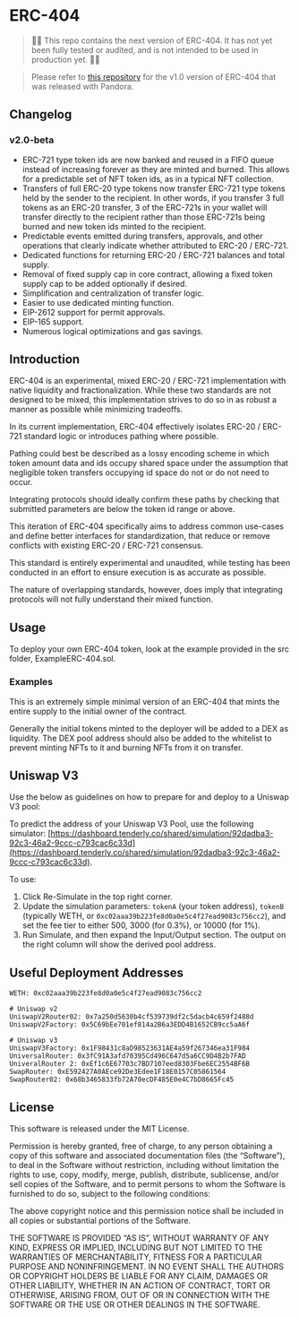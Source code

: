# ERC-404

> 🚨🚨 This repo contains the next version of ERC-404. It has not yet been fully tested or audited, and is not intended to be used in production yet. 🚨🚨

> Please refer to [this repository](https://github.com/Pandora-Labs-Org/erc404-legacy) for the v1.0 version of ERC-404 that was released with Pandora.

## Changelog

### v2.0-beta

- ERC-721 type token ids are now banked and reused in a FIFO queue instead of increasing forever as they are minted and burned. This allows for a predictable set of NFT token ids, as in a typical NFT collection.
- Transfers of full ERC-20 type tokens now transfer ERC-721 type tokens held by the sender to the recipient. In other words, if you transfer 3 full tokens as an ERC-20 transfer, 3 of the ERC-721s in your wallet will transfer directly to the recipient rather than those ERC-721s being burned and new token ids minted to the recipient.
- Predictable events emitted during transfers, approvals, and other operations that clearly indicate whether attributed to ERC-20 / ERC-721.
- Dedicated functions for returning ERC-20 / ERC-721 balances and total supply.
- Removal of fixed supply cap in core contract, allowing a fixed token supply cap to be added optionally if desired.
- Simplification and centralization of transfer logic.
- Easier to use dedicated minting function.
- EIP-2612 support for permit approvals.
- EIP-165 support.
- Numerous logical optimizations and gas savings.

## Introduction

ERC-404 is an experimental, mixed ERC-20 / ERC-721 implementation with native liquidity and fractionalization. While these two standards are not designed to be mixed, this implementation strives to do so in as robust a manner as possible while minimizing tradeoffs.

In its current implementation, ERC-404 effectively isolates ERC-20 / ERC-721 standard logic or introduces pathing where possible.

Pathing could best be described as a lossy encoding scheme in which token amount data and ids occupy shared space under the assumption that negligible token transfers occupying id space do not or do not need to occur.

Integrating protocols should ideally confirm these paths by checking that submitted parameters are below the token id range or above.

This iteration of ERC-404 specifically aims to address common use-cases and define better interfaces for standardization, that reduce or remove conflicts with existing ERC-20 / ERC-721 consensus.

This standard is entirely experimental and unaudited, while testing has been conducted in an effort to ensure execution is as accurate as possible.

The nature of overlapping standards, however, does imply that integrating protocols will not fully understand their mixed function.

## Usage

To deploy your own ERC-404 token, look at the example provided in the src folder, ExampleERC-404.sol.

### Examples

This is an extremely simple minimal version of an ERC-404 that mints the entire supply to the initial owner of the contract.

Generally the initial tokens minted to the deployer will be added to a DEX as liquidity. The DEX pool address should also be added to the whitelist to prevent minting NFTs to it and burning NFTs from it on transfer.

## Uniswap V3

Use the below as guidelines on how to prepare for and deploy to a Uniswap V3 pool:

To predict the address of your Uniswap V3 Pool, use the following simulator: [https://dashboard.tenderly.co/shared/simulation/92dadba3-92c3-46a2-9ccc-c793cac6c33d](https://dashboard.tenderly.co/shared/simulation/92dadba3-92c3-46a2-9ccc-c793cac6c33d).

To use:

1. Click Re-Simulate in the top right corner.
2. Update the simulation parameters: `tokenA` (your token address), `tokenB` (typically WETH, or `0xc02aaa39b223fe8d0a0e5c4f27ead9083c756cc2`), and set the fee tier to either 500, 3000 (for 0.3%), or 10000 (for 1%).
3. Run Simulate, and then expand the Input/Output section. The output on the right column will show the derived pool address.

## Useful Deployment Addresses

```
WETH: 0xc02aaa39b223fe8d0a0e5c4f27ead9083c756cc2

# Uniswap v2
UniswapV2Router02: 0x7a250d5630b4cf539739df2c5dacb4c659f2488d
UniswapV2Factory: 0x5C69bEe701ef814a2B6a3EDD4B1652CB9cc5aA6f

# Uniswap v3
UniswapV3Factory: 0x1F98431c8aD98523631AE4a59f267346ea31F984
UniversalRouter: 0x3fC91A3afd70395Cd496C647d5a6CC9D4B2b7FAD
UniveralRouter 2: 0xEf1c6E67703c7BD7107eed8303Fbe6EC2554BF6B
SwapRouter: 0xE592427A0AEce92De3Edee1F18E0157C05861564
SwapRouter02: 0x68b3465833fb72A70ecDF485E0e4C7bD8665Fc45
```

## License

This software is released under the MIT License.

Permission is hereby granted, free of charge, to any person obtaining a copy of this software and associated documentation files (the “Software”), to deal in the Software without restriction, including without limitation the rights to use, copy, modify, merge, publish, distribute, sublicense, and/or sell copies of the Software, and to permit persons to whom the Software is furnished to do so, subject to the following conditions:

The above copyright notice and this permission notice shall be included in all copies or substantial portions of the Software.

THE SOFTWARE IS PROVIDED “AS IS”, WITHOUT WARRANTY OF ANY KIND, EXPRESS OR IMPLIED, INCLUDING BUT NOT LIMITED TO THE WARRANTIES OF MERCHANTABILITY, FITNESS FOR A PARTICULAR PURPOSE AND NONINFRINGEMENT. IN NO EVENT SHALL THE AUTHORS OR COPYRIGHT HOLDERS BE LIABLE FOR ANY CLAIM, DAMAGES OR OTHER LIABILITY, WHETHER IN AN ACTION OF CONTRACT, TORT OR OTHERWISE, ARISING FROM, OUT OF OR IN CONNECTION WITH THE SOFTWARE OR THE USE OR OTHER DEALINGS IN THE SOFTWARE.
